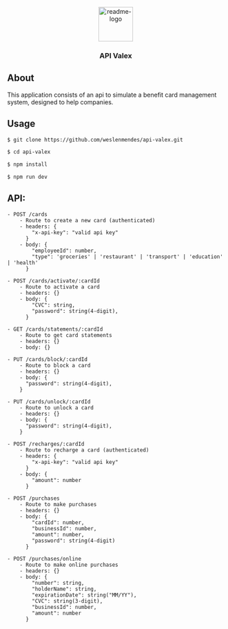<p align="center">
  <a href="https://github.com/weslenmendes/api-valex">
    <img src="https://www.svgrepo.com/show/234261/credit-card.svg" alt="readme-logo" width="80" height="80">
  </a>

  <h3 align="center">
    API Valex
  </h3>
</p>

## About

<p>
  This application consists of an api to simulate a benefit card management system, designed to help companies.
</p>

## Usage

```bash
$ git clone https://github.com/weslenmendes/api-valex.git

$ cd api-valex

$ npm install

$ npm run dev
```

## API:

```
- POST /cards
    - Route to create a new card (authenticated)
    - headers: {
        "x-api-key": "valid api key"
      }
    - body: {
        "employeeId": number,
        "type": 'groceries' | 'restaurant' | 'transport' | 'education' | 'health'
      }

- POST /cards/activate/:cardId
    - Route to activate a card
    - headers: {}
    - body: {
        "CVC": string,
        "password": string(4-digit),
      }

- GET /cards/statements/:cardId
    - Route to get card statements
    - headers: {}
    - body: {}

- PUT /cards/block/:cardId
    - Route to block a card
    - headers: {}
    - body: {
      "password": string(4-digit),
    }

- PUT /cards/unlock/:cardId
    - Route to unlock a card
    - headers: {}
    - body: {
      "password": string(4-digit),
    }

- POST /recharges/:cardId
    - Route to recharge a card (authenticated)
    - headers: {
        "x-api-key": "valid api key"
      }
    - body: {
        "amount": number
      }

- POST /purchases
    - Route to make purchases
    - headers: {}
    - body: {
        "cardId": number,
        "businessId": number,
        "amount": number,
        "password": string(4-digit)
      }

- POST /purchases/online
    - Route to make online purchases
    - headers: {}
    - body: {
        "number": string,
        "holderName": string,
        "expirationDate": string("MM/YY"),
        "CVC": string(3-digit),
        "businessId": number,
        "amount": number
      }
```
